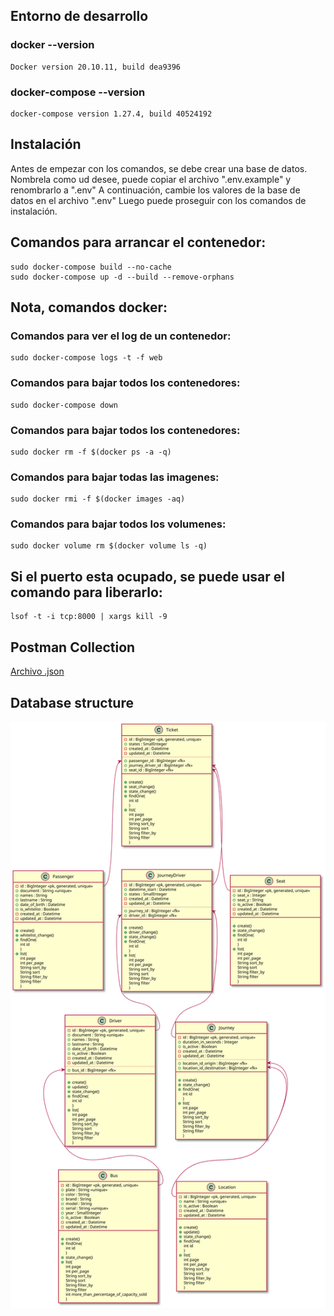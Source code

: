 ## Entorno de desarrollo

### docker --version
    Docker version 20.10.11, build dea9396

### docker-compose --version
    docker-compose version 1.27.4, build 40524192

## Instalación
Antes de empezar con los comandos, se debe crear una base de datos.
Nombrela como ud desee, puede copiar el archivo ".env.example" y renombrarlo a ".env"
A continuación, cambie los valores de la base de datos en el archivo ".env"
Luego puede proseguir con los comandos de instalación.

## Comandos para arrancar el contenedor:
    sudo docker-compose build --no-cache
    sudo docker-compose up -d --build --remove-orphans

## Nota, comandos docker: 

### Comandos para ver el log de un contenedor:
    sudo docker-compose logs -t -f web

### Comandos para bajar todos los contenedores:
    sudo docker-compose down

### Comandos para bajar todos los contenedores:
    sudo docker rm -f $(docker ps -a -q)

### Comandos para bajar todas las imagenes:
    sudo docker rmi -f $(docker images -aq)

### Comandos para bajar todos los volumenes:
    sudo docker volume rm $(docker volume ls -q)

## Si el puerto esta ocupado, se puede usar el comando para liberarlo:
    lsof -t -i tcp:8000 | xargs kill -9

## Postman Collection
[Archivo .json](/assets/postman_collection.json)

## Database structure
![Diagram class](/assets/diagrams/diagram_class.svg)